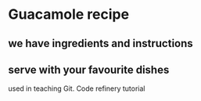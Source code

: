 # Guacamole recipe

## we have ingredients and instructions

## serve with your favourite dishes

used in teaching Git.
Code refinery tutorial


